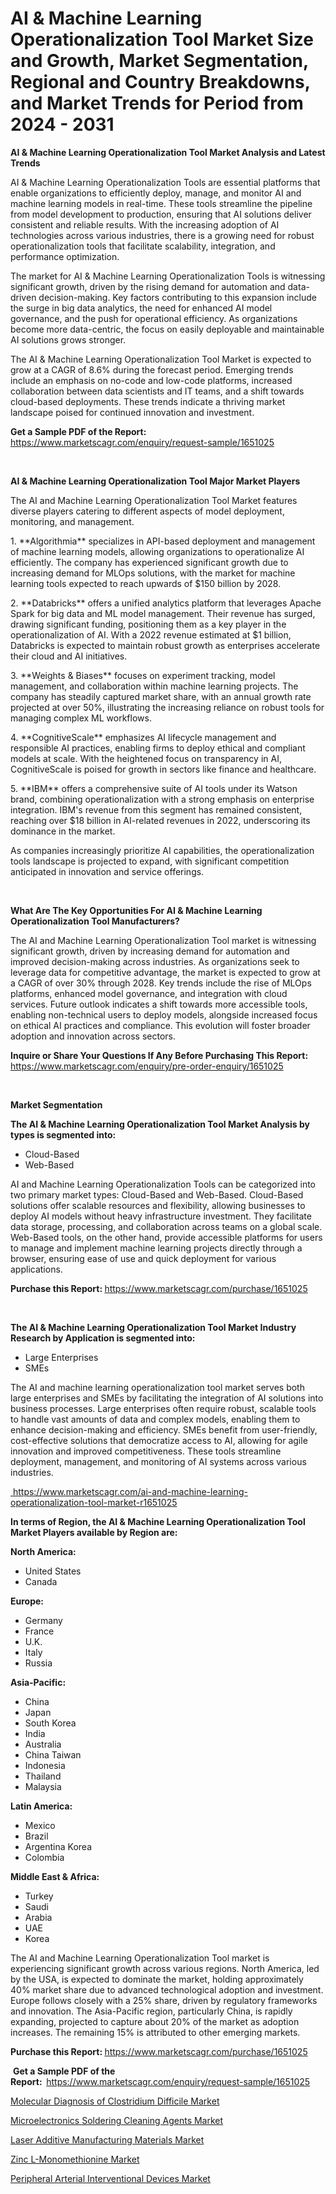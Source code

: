 <p><h1>AI & Machine Learning Operationalization Tool Market Size and Growth, Market Segmentation, Regional and Country Breakdowns, and Market Trends for Period from 2024 -  2031</h1></p><p><strong>AI & Machine Learning Operationalization Tool Market Analysis and Latest Trends</strong></p>
<p><p>AI & Machine Learning Operationalization Tools are essential platforms that enable organizations to efficiently deploy, manage, and monitor AI and machine learning models in real-time. These tools streamline the pipeline from model development to production, ensuring that AI solutions deliver consistent and reliable results. With the increasing adoption of AI technologies across various industries, there is a growing need for robust operationalization tools that facilitate scalability, integration, and performance optimization.</p><p>The market for AI & Machine Learning Operationalization Tools is witnessing significant growth, driven by the rising demand for automation and data-driven decision-making. Key factors contributing to this expansion include the surge in big data analytics, the need for enhanced AI model governance, and the push for operational efficiency. As organizations become more data-centric, the focus on easily deployable and maintainable AI solutions grows stronger.</p><p>The AI & Machine Learning Operationalization Tool Market is expected to grow at a CAGR of 8.6% during the forecast period. Emerging trends include an emphasis on no-code and low-code platforms, increased collaboration between data scientists and IT teams, and a shift towards cloud-based deployments. These trends indicate a thriving market landscape poised for continued innovation and investment.</p></p>
<p><strong>Get a Sample PDF of the Report:&nbsp;</strong> <a href="https://www.marketscagr.com/enquiry/request-sample/1651025?utm_campaign=1869&utm_medium=2&utm_source=Github&utm_content=ia&utm_term=08122024&utm_id=ai-machine-learning-operationalization-tool">https://www.marketscagr.com/enquiry/request-sample/1651025</a></p>
<p>&nbsp;</p>
<p><strong>AI & Machine Learning Operationalization Tool Major Market Players</strong></p>
<p><p>The AI and Machine Learning Operationalization Tool Market features diverse players catering to different aspects of model deployment, monitoring, and management. </p><p>1. **Algorithmia** specializes in API-based deployment and management of machine learning models, allowing organizations to operationalize AI efficiently. The company has experienced significant growth due to increasing demand for MLOps solutions, with the market for machine learning tools expected to reach upwards of $150 billion by 2028.</p><p>2. **Databricks** offers a unified analytics platform that leverages Apache Spark for big data and ML model management. Their revenue has surged, drawing significant funding, positioning them as a key player in the operationalization of AI. With a 2022 revenue estimated at $1 billion, Databricks is expected to maintain robust growth as enterprises accelerate their cloud and AI initiatives.</p><p>3. **Weights & Biases** focuses on experiment tracking, model management, and collaboration within machine learning projects. The company has steadily captured market share, with an annual growth rate projected at over 50%, illustrating the increasing reliance on robust tools for managing complex ML workflows.</p><p>4. **CognitiveScale** emphasizes AI lifecycle management and responsible AI practices, enabling firms to deploy ethical and compliant models at scale. With the heightened focus on transparency in AI, CognitiveScale is poised for growth in sectors like finance and healthcare.</p><p>5. **IBM** offers a comprehensive suite of AI tools under its Watson brand, combining operationalization with a strong emphasis on enterprise integration. IBM's revenue from this segment has remained consistent, reaching over $18 billion in AI-related revenues in 2022, underscoring its dominance in the market.</p><p>As companies increasingly prioritize AI capabilities, the operationalization tools landscape is projected to expand, with significant competition anticipated in innovation and service offerings.</p></p>
<p>&nbsp;</p>
<p><strong>What Are The Key Opportunities For AI & Machine Learning Operationalization Tool Manufacturers?</strong></p>
<p><p>The AI and Machine Learning Operationalization Tool market is witnessing significant growth, driven by increasing demand for automation and improved decision-making across industries. As organizations seek to leverage data for competitive advantage, the market is expected to grow at a CAGR of over 30% through 2028. Key trends include the rise of MLOps platforms, enhanced model governance, and integration with cloud services. Future outlook indicates a shift towards more accessible tools, enabling non-technical users to deploy models, alongside increased focus on ethical AI practices and compliance. This evolution will foster broader adoption and innovation across sectors.</p></p>
<p><strong>Inquire or Share Your Questions If Any Before Purchasing This Report:</strong> <a href="https://www.marketscagr.com/enquiry/pre-order-enquiry/1651025?utm_campaign=1869&utm_medium=2&utm_source=Github&utm_content=ia&utm_term=08122024&utm_id=ai-machine-learning-operationalization-tool">https://www.marketscagr.com/enquiry/pre-order-enquiry/1651025</a></p>
<p>&nbsp;</p>
<p><strong>Market Segmentation</strong></p>
<p><strong>The AI & Machine Learning Operationalization Tool Market Analysis by types is segmented into:</strong></p>
<p><ul><li>Cloud-Based</li><li>Web-Based</li></ul></p>
<p><p>AI and Machine Learning Operationalization Tools can be categorized into two primary market types: Cloud-Based and Web-Based. Cloud-Based solutions offer scalable resources and flexibility, allowing businesses to deploy AI models without heavy infrastructure investment. They facilitate data storage, processing, and collaboration across teams on a global scale. Web-Based tools, on the other hand, provide accessible platforms for users to manage and implement machine learning projects directly through a browser, ensuring ease of use and quick deployment for various applications.</p></p>
<p><strong>Purchase this Report:&nbsp;</strong><a href="https://www.marketscagr.com/purchase/1651025?utm_campaign=1869&utm_medium=2&utm_source=Github&utm_content=ia&utm_term=08122024&utm_id=ai-machine-learning-operationalization-tool">https://www.marketscagr.com/purchase/1651025</a></p>
<p>&nbsp;</p>
<p><strong>The AI & Machine Learning Operationalization Tool Market Industry Research by Application is segmented into:</strong></p>
<p><ul><li>Large Enterprises</li><li>SMEs</li></ul></p>
<p><p>The AI and machine learning operationalization tool market serves both large enterprises and SMEs by facilitating the integration of AI solutions into business processes. Large enterprises often require robust, scalable tools to handle vast amounts of data and complex models, enabling them to enhance decision-making and efficiency. SMEs benefit from user-friendly, cost-effective solutions that democratize access to AI, allowing for agile innovation and improved competitiveness. These tools streamline deployment, management, and monitoring of AI systems across various industries.</p></p>
<p><a href="https://www.marketscagr.com/ai-and-machine-learning-operationalization-tool-market-r1651025?utm_campaign=1869&utm_medium=2&utm_source=Github&utm_content=ia&utm_term=08122024&utm_id=ai-machine-learning-operationalization-tool">&nbsp;https://www.marketscagr.com/ai-and-machine-learning-operationalization-tool-market-r1651025</a></p>
<p><strong>In terms of Region, the AI & Machine Learning Operationalization Tool Market Players available by Region are:</strong></p>
<p>
    <p> <strong> North America: </strong>
        <ul>
            <li>United States</li>
            <li>Canada</li>
        </ul>
        </p> 
    <p> <strong> Europe: </strong>
        <ul>
            <li>Germany</li>
            <li>France</li>
            <li>U.K.</li>
            <li>Italy</li>
            <li>Russia</li>
        </ul>
        </p> 
    <p> <strong> Asia-Pacific: </strong>
        <ul>
            <li>China</li>
            <li>Japan</li>
            <li>South Korea</li>
            <li>India</li>
            <li>Australia</li>
            <li>China Taiwan</li>
            <li>Indonesia</li>
            <li>Thailand</li>
            <li>Malaysia</li>
        </ul>
        </p> 
    <p> <strong> Latin America: </strong>
        <ul>
            <li>Mexico</li>
            <li>Brazil</li>
            <li>Argentina Korea</li>
            <li>Colombia</li>
        </ul>
        </p> 
    <p> <strong> Middle East & Africa: </strong>
        <ul>
            <li>Turkey</li>
            <li>Saudi</li>
            <li>Arabia</li>
            <li>UAE</li>
            <li>Korea</li>
        </ul>
    </p>
    </p>
<p><p>The AI and Machine Learning Operationalization Tool market is experiencing significant growth across various regions. North America, led by the USA, is expected to dominate the market, holding approximately 40% market share due to advanced technological adoption and investment. Europe follows closely with a 25% share, driven by regulatory frameworks and innovation. The Asia-Pacific region, particularly China, is rapidly expanding, projected to capture about 20% of the market as adoption increases. The remaining 15% is attributed to other emerging markets.</p></p>
<p><strong>Purchase this Report: </strong><a href="https://www.marketscagr.com/purchase/1651025?utm_campaign=1869&utm_medium=2&utm_source=Github&utm_content=ia&utm_term=08122024&utm_id=ai-machine-learning-operationalization-tool">https://www.marketscagr.com/purchase/1651025</a></p>
<p>&nbsp;<strong>Get a Sample PDF of the Report:&nbsp;&nbsp;</strong><a href="https://www.marketscagr.com/enquiry/request-sample/1651025?utm_campaign=1869&utm_medium=2&utm_source=Github&utm_content=ia&utm_term=08122024&utm_id=ai-machine-learning-operationalization-tool">https://www.marketscagr.com/enquiry/request-sample/1651025</a></p>
<p><strong></strong></p>
<p><p><a href="https://github.com/provorikovar/Market-Research-Report-List-6/blob/main/molecular-diagnosis-of-clostridium-difficile-market.md?utm_campaign=1869&utm_medium=2&utm_source=Github&utm_content=ia&utm_term=08122024&utm_id=ai-machine-learning-operationalization-tool">Molecular Diagnosis of Clostridium Difficile Market</a></p><p><a href="https://www.linkedin.com/pulse/microelectronics-soldering-cleaning-agents-market-size-8qfyc?utm_campaign=1869&utm_medium=2&utm_source=Github&utm_content=ia&utm_term=08122024&utm_id=ai-machine-learning-operationalization-tool">Microelectronics Soldering Cleaning Agents Market</a></p><p><a href="https://www.linkedin.com/pulse/projected-growth-laser-additive-manufacturing-materials-njlec?utm_campaign=1869&utm_medium=2&utm_source=Github&utm_content=ia&utm_term=08122024&utm_id=ai-machine-learning-operationalization-tool">Laser Additive Manufacturing Materials Market</a></p><p><a href="https://www.linkedin.com/pulse/zinc-l-monomethionine-market-research-report-2024-2031-23ejf?utm_campaign=1869&utm_medium=2&utm_source=Github&utm_content=ia&utm_term=08122024&utm_id=ai-machine-learning-operationalization-tool">Zinc L-Monomethionine Market</a></p><p><a href="https://www.linkedin.com/pulse/key-drivers-peripheral-arterial-interventional-devices-qcgsc?utm_campaign=1869&utm_medium=2&utm_source=Github&utm_content=ia&utm_term=08122024&utm_id=ai-machine-learning-operationalization-tool">Peripheral Arterial Interventional Devices Market</a></p></p>